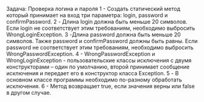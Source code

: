 Задача: Проверка логина и пароля
1 - Создать статический метод который принимает на вход три параметра: login, password и confirmPassword.
2 - Длина login должна быть меньше 20 символов. Если login не соответствует этим требованиям, 
необходимо выбросить WrongLoginException.
3 -Длина password должна быть меньше 20 символов. Также password и confirmPassword должны быть равны. Если password
не соответствует этим требованиям, необходимо выбросить WrongPasswordException.
4 - WrongPasswordException и WrongLoginException - пользовательские классы исключения с двумя конструкторами – один по
умолчанию, второй принимает сообщение исключения и передает его в конструктор класса Exception.
5 - В основном классе программы необходимо по-разному обработать исключения.
6 - Метод возвращает true, если значения верны или false в другом случае.